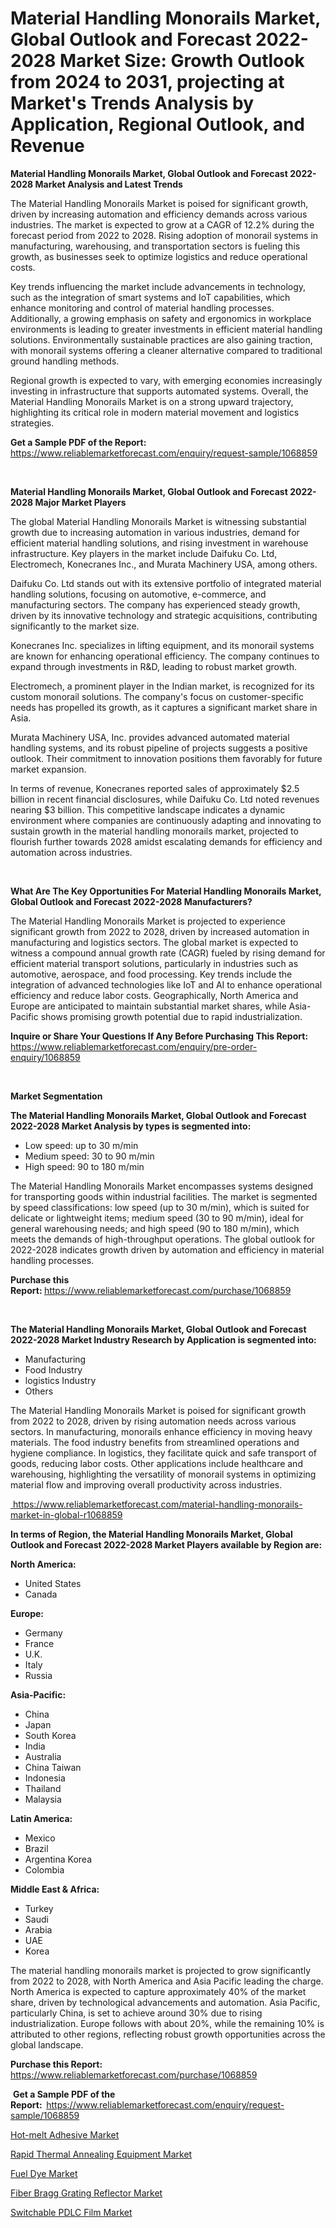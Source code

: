 <p><h1>Material Handling Monorails Market, Global Outlook and Forecast 2022-2028 Market Size: Growth Outlook from 2024 to 2031, projecting at Market's Trends Analysis by Application, Regional Outlook, and Revenue</h1></p><p><strong>Material Handling Monorails Market, Global Outlook and Forecast 2022-2028 Market Analysis and Latest Trends</strong></p>
<p><p>The Material Handling Monorails Market is poised for significant growth, driven by increasing automation and efficiency demands across various industries. The market is expected to grow at a CAGR of 12.2% during the forecast period from 2022 to 2028. Rising adoption of monorail systems in manufacturing, warehousing, and transportation sectors is fueling this growth, as businesses seek to optimize logistics and reduce operational costs.</p><p>Key trends influencing the market include advancements in technology, such as the integration of smart systems and IoT capabilities, which enhance monitoring and control of material handling processes. Additionally, a growing emphasis on safety and ergonomics in workplace environments is leading to greater investments in efficient material handling solutions. Environmentally sustainable practices are also gaining traction, with monorail systems offering a cleaner alternative compared to traditional ground handling methods.</p><p>Regional growth is expected to vary, with emerging economies increasingly investing in infrastructure that supports automated systems. Overall, the Material Handling Monorails Market is on a strong upward trajectory, highlighting its critical role in modern material movement and logistics strategies.</p></p>
<p><strong>Get a Sample PDF of the Report:&nbsp;</strong> <a href="https://www.reliablemarketforecast.com/enquiry/request-sample/1068859?utm_campaign=1110&utm_medium=2&utm_source=Github&utm_content=ia&utm_term=27122024&utm_id=material-handling-monorails-market-global-outlook-and-forecast-2022-2028">https://www.reliablemarketforecast.com/enquiry/request-sample/1068859</a></p>
<p>&nbsp;</p>
<p><strong>Material Handling Monorails Market, Global Outlook and Forecast 2022-2028 Major Market Players</strong></p>
<p><p>The global Material Handling Monorails Market is witnessing substantial growth due to increasing automation in various industries, demand for efficient material handling solutions, and rising investment in warehouse infrastructure. Key players in the market include Daifuku Co. Ltd, Electromech, Konecranes Inc., and Murata Machinery USA, among others. </p><p>Daifuku Co. Ltd stands out with its extensive portfolio of integrated material handling solutions, focusing on automotive, e-commerce, and manufacturing sectors. The company has experienced steady growth, driven by its innovative technology and strategic acquisitions, contributing significantly to the market size.</p><p>Konecranes Inc. specializes in lifting equipment, and its monorail systems are known for enhancing operational efficiency. The company continues to expand through investments in R&D, leading to robust market growth. </p><p>Electromech, a prominent player in the Indian market, is recognized for its custom monorail solutions. The company's focus on customer-specific needs has propelled its growth, as it captures a significant market share in Asia.</p><p>Murata Machinery USA, Inc. provides advanced automated material handling systems, and its robust pipeline of projects suggests a positive outlook. Their commitment to innovation positions them favorably for future market expansion.</p><p>In terms of revenue, Konecranes reported sales of approximately $2.5 billion in recent financial disclosures, while Daifuku Co. Ltd noted revenues nearing $3 billion. This competitive landscape indicates a dynamic environment where companies are continuously adapting and innovating to sustain growth in the material handling monorails market, projected to flourish further towards 2028 amidst escalating demands for efficiency and automation across industries.</p></p>
<p>&nbsp;</p>
<p><strong>What Are The Key Opportunities For Material Handling Monorails Market, Global Outlook and Forecast 2022-2028 Manufacturers?</strong></p>
<p><p>The Material Handling Monorails Market is projected to experience significant growth from 2022 to 2028, driven by increased automation in manufacturing and logistics sectors. The global market is expected to witness a compound annual growth rate (CAGR) fueled by rising demand for efficient material transport solutions, particularly in industries such as automotive, aerospace, and food processing. Key trends include the integration of advanced technologies like IoT and AI to enhance operational efficiency and reduce labor costs. Geographically, North America and Europe are anticipated to maintain substantial market shares, while Asia-Pacific shows promising growth potential due to rapid industrialization.</p></p>
<p><strong>Inquire or Share Your Questions If Any Before Purchasing This Report:</strong> <a href="https://www.reliablemarketforecast.com/enquiry/pre-order-enquiry/1068859?utm_campaign=1110&utm_medium=2&utm_source=Github&utm_content=ia&utm_term=27122024&utm_id=material-handling-monorails-market-global-outlook-and-forecast-2022-2028">https://www.reliablemarketforecast.com/enquiry/pre-order-enquiry/1068859</a></p>
<p>&nbsp;</p>
<p><strong>Market Segmentation</strong></p>
<p><strong>The Material Handling Monorails Market, Global Outlook and Forecast 2022-2028 Market Analysis by types is segmented into:</strong></p>
<p><ul><li>Low speed: up to 30 m/min</li><li>Medium speed: 30 to 90 m/min</li><li>High speed: 90 to 180 m/min</li></ul></p>
<p><p>The Material Handling Monorails Market encompasses systems designed for transporting goods within industrial facilities. The market is segmented by speed classifications: low speed (up to 30 m/min), which is suited for delicate or lightweight items; medium speed (30 to 90 m/min), ideal for general warehousing needs; and high speed (90 to 180 m/min), which meets the demands of high-throughput operations. The global outlook for 2022-2028 indicates growth driven by automation and efficiency in material handling processes.</p></p>
<p><strong>Purchase this Report:&nbsp;</strong><a href="https://www.reliablemarketforecast.com/purchase/1068859?utm_campaign=1110&utm_medium=2&utm_source=Github&utm_content=ia&utm_term=27122024&utm_id=material-handling-monorails-market-global-outlook-and-forecast-2022-2028">https://www.reliablemarketforecast.com/purchase/1068859</a></p>
<p>&nbsp;</p>
<p><strong>The Material Handling Monorails Market, Global Outlook and Forecast 2022-2028 Market Industry Research by Application is segmented into:</strong></p>
<p><ul><li>Manufacturing</li><li>Food Industry</li><li>logistics Industry</li><li>Others</li></ul></p>
<p><p>The Material Handling Monorails Market is poised for significant growth from 2022 to 2028, driven by rising automation needs across various sectors. In manufacturing, monorails enhance efficiency in moving heavy materials. The food industry benefits from streamlined operations and hygiene compliance. In logistics, they facilitate quick and safe transport of goods, reducing labor costs. Other applications include healthcare and warehousing, highlighting the versatility of monorail systems in optimizing material flow and improving overall productivity across industries.</p></p>
<p><a href="https://www.reliablemarketforecast.com/material-handling-monorails-market-in-global-r1068859?utm_campaign=1110&utm_medium=2&utm_source=Github&utm_content=ia&utm_term=27122024&utm_id=material-handling-monorails-market-global-outlook-and-forecast-2022-2028">&nbsp;https://www.reliablemarketforecast.com/material-handling-monorails-market-in-global-r1068859</a></p>
<p><strong>In terms of Region, the Material Handling Monorails Market, Global Outlook and Forecast 2022-2028 Market Players available by Region are:</strong></p>
<p>
    <p> <strong> North America: </strong>
        <ul>
            <li>United States</li>
            <li>Canada</li>
        </ul>
        </p> 
    <p> <strong> Europe: </strong>
        <ul>
            <li>Germany</li>
            <li>France</li>
            <li>U.K.</li>
            <li>Italy</li>
            <li>Russia</li>
        </ul>
        </p> 
    <p> <strong> Asia-Pacific: </strong>
        <ul>
            <li>China</li>
            <li>Japan</li>
            <li>South Korea</li>
            <li>India</li>
            <li>Australia</li>
            <li>China Taiwan</li>
            <li>Indonesia</li>
            <li>Thailand</li>
            <li>Malaysia</li>
        </ul>
        </p> 
    <p> <strong> Latin America: </strong>
        <ul>
            <li>Mexico</li>
            <li>Brazil</li>
            <li>Argentina Korea</li>
            <li>Colombia</li>
        </ul>
        </p> 
    <p> <strong> Middle East & Africa: </strong>
        <ul>
            <li>Turkey</li>
            <li>Saudi</li>
            <li>Arabia</li>
            <li>UAE</li>
            <li>Korea</li>
        </ul>
    </p>
    </p>
<p><p>The material handling monorails market is projected to grow significantly from 2022 to 2028, with North America and Asia Pacific leading the charge. North America is expected to capture approximately 40% of the market share, driven by technological advancements and automation. Asia Pacific, particularly China, is set to achieve around 30% due to rising industrialization. Europe follows with about 20%, while the remaining 10% is attributed to other regions, reflecting robust growth opportunities across the global landscape.</p></p>
<p><strong>Purchase this Report: </strong><a href="https://www.reliablemarketforecast.com/purchase/1068859?utm_campaign=1110&utm_medium=2&utm_source=Github&utm_content=ia&utm_term=27122024&utm_id=material-handling-monorails-market-global-outlook-and-forecast-2022-2028">https://www.reliablemarketforecast.com/purchase/1068859</a></p>
<p>&nbsp;<strong>Get a Sample PDF of the Report:&nbsp;&nbsp;</strong><a href="https://www.reliablemarketforecast.com/enquiry/request-sample/1068859?utm_campaign=1110&utm_medium=2&utm_source=Github&utm_content=ia&utm_term=27122024&utm_id=material-handling-monorails-market-global-outlook-and-forecast-2022-2028">https://www.reliablemarketforecast.com/enquiry/request-sample/1068859</a></p>
<p><strong></strong></p>
<p><p><a href="https://github.com/organophelia8282/Market-Research-Report-List-1/blob/main/hot-melt-adhesive-market.md?utm_campaign=1110&utm_medium=2&utm_source=Github&utm_content=ia&utm_term=27122024&utm_id=material-handling-monorails-market-global-outlook-and-forecast-2022-2028">Hot-melt Adhesive Market</a></p><p><a href="https://www.linkedin.com/pulse/in-depth-rapid-thermal-annealing-equipment-market-review-business-2c9ke?utm_campaign=1110&utm_medium=2&utm_source=Github&utm_content=ia&utm_term=27122024&utm_id=material-handling-monorails-market-global-outlook-and-forecast-2022-2028">Rapid Thermal Annealing Equipment Market</a></p><p><a href="https://www.linkedin.com/pulse/insightful-fuel-dye-market-report-swot-analysis-identifying-vtmwc?utm_campaign=1110&utm_medium=2&utm_source=Github&utm_content=ia&utm_term=27122024&utm_id=material-handling-monorails-market-global-outlook-and-forecast-2022-2028">Fuel Dye Market</a></p><p><a href="https://www.linkedin.com/pulse/future-fiber-bragg-grating-reflector-market-size-trends-6suce?utm_campaign=1110&utm_medium=2&utm_source=Github&utm_content=ia&utm_term=27122024&utm_id=material-handling-monorails-market-global-outlook-and-forecast-2022-2028">Fiber Bragg Grating Reflector Market</a></p><p><a href="https://www.linkedin.com/pulse/switchable-pdlc-film-market-forecast-2024-2031-components-qy6jc?utm_campaign=1110&utm_medium=2&utm_source=Github&utm_content=ia&utm_term=27122024&utm_id=material-handling-monorails-market-global-outlook-and-forecast-2022-2028">Switchable PDLC Film Market</a></p></p>